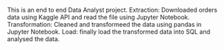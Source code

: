 This is an end to end Data Analyst project.
Extraction: Downloaded orders data using Kaggle API and read the file using Jupyter Notebook.
Transformation: Cleaned and transformeed the data using pandas in Jupyter Notebook.
Load: finally load the transformed data into SQL and analysed the data.
